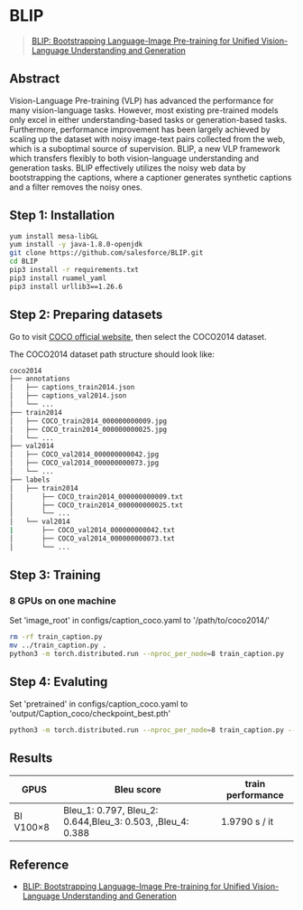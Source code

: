 # BLIP
> [BLIP: Bootstrapping Language-Image Pre-training for Unified Vision-Language Understanding and Generation](https://proceedings.mlr.press/v162/li22n/li22n.pdf)

## Abstract

Vision-Language Pre-training (VLP) has advanced the performance for many vision-language tasks. However, most existing pre-trained models only excel in either understanding-based tasks or generation-based tasks. Furthermore, performance improvement has been largely achieved by scaling up the dataset with noisy image-text pairs collected from the web, which is a suboptimal source of supervision. BLIP, a new VLP framework which transfers flexibly to both vision-language understanding and generation tasks. BLIP effectively utilizes the noisy web data by bootstrapping the captions, where a captioner generates synthetic captions and a filter removes the noisy ones. 

## Step 1: Installation

```bash
yum install mesa-libGL
yum install -y java-1.8.0-openjdk
git clone https://github.com/salesforce/BLIP.git
cd BLIP
pip3 install -r requirements.txt
pip3 install ruamel_yaml
pip3 install urllib3==1.26.6
```
## Step 2: Preparing datasets
Go to visit [COCO official website](https://cocodataset.org/#download), then select the COCO2014 dataset.

The COCO2014 dataset path structure should look like:
```bash
coco2014
├── annotations
│   ├── captions_train2014.json
│   ├── captions_val2014.json
│   └── ...
├── train2014
│   ├── COCO_train2014_000000000009.jpg
│   ├── COCO_train2014_000000000025.jpg
│   └── ...
├── val2014
│   ├── COCO_val2014_000000000042.jpg
│   ├── COCO_val2014_000000000073.jpg
│   └── ...
├── labels
│   ├── train2014
│       ├── COCO_train2014_000000000009.txt
│       ├── COCO_train2014_000000000025.txt
│       └── ... 
│   └── val2014
|       ├── COCO_val2014_000000000042.txt
│       ├── COCO_val2014_000000000073.txt
│       └── ... 
```

## Step 3: Training

### 8 GPUs on one machine
Set 'image_root' in configs/caption_coco.yaml to '/path/to/coco2014/'
```bash
rm -rf train_caption.py
mv ../train_caption.py .
python3 -m torch.distributed.run --nproc_per_node=8 train_caption.py 
```
## Step 4: Evaluting

Set 'pretrained' in configs/caption_coco.yaml to 'output/Caption_coco/checkpoint_best.pth'
```bash
python3 -m torch.distributed.run --nproc_per_node=8 train_caption.py --evaluate
```

## Results

| GPUS      |    Bleu score                                              | train performance|
| ----------| -----------------------------------------------------------|------------------|
| BI V100×8 |  Bleu_1: 0.797, Bleu_2: 0.644,Bleu_3: 0.503, ,Bleu_4: 0.388|   1.9790 s / it  |

## Reference
- [BLIP: Bootstrapping Language-Image Pre-training for Unified Vision-Language Understanding and Generation](https://github.com/salesforce/BLIP)